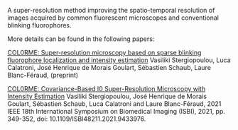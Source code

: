 A super-resolution method improving the spatio-temporal resolution of images acquired by common fluorescent microscopes and conventional blinking fluorophores.
 
More details can be found in the following papers:

[COL0RME: Super-resolution microscopy based on sparse blinking fluorophore localization and intensity estimation](https://arxiv.org/abs/2108.07095)
Vasiliki Stergiopoulou, Luca Calatroni, José Henrique de Morais Goulart, Sébastien Schaub, Laure Blanc-Féraud,
(preprint)

[COL0RME: Covariance-Based l0 Super-Resolution Microscopy with Intensity Estimation](https://ieeexplore.ieee.org/document/9433976)
Vasiliki Stergiopoulou, José Henrique de Morais Goulart, Sébastien Schaub, Luca Calatroni and Laure Blanc-Féraud, 
2021 IEEE 18th International Symposium on Biomedical Imaging (ISBI), 2021, pp. 349-352, doi: 10.1109/ISBI48211.2021.9433976.
